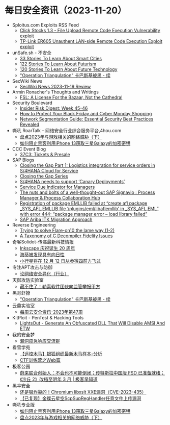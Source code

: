 # 每日安全资讯（2023-11-20）

- Sploitus.com Exploits RSS Feed
  - [Click Stocks 1.3 - File Upload Remote Code Execution Vulnerability exploit](https://sploitus.com/exploit?id=1337DAY-ID-39151&utm_source=rss&utm_medium=rss)
  - [TP-Link ER605 Unauthent LAN-side Remote Code Execution Exploit exploit](https://sploitus.com/exploit?id=1337DAY-ID-39152&utm_source=rss&utm_medium=rss)
- unSafe.sh - 不安全
  - [33 Stories To Learn About Smart Cities](https://buaq.net/go-198992.html)
  - [122 Stories To Learn About Futurism](https://buaq.net/go-198994.html)
  - [120 Stories To Learn About Future Technology](https://buaq.net/go-198993.html)
  - ["Operation Triangulation" 卡巴斯基被黑 - 续](https://buaq.net/go-198968.html)
- SecWiki News
  - [SecWiki News 2023-11-19 Review](http://www.sec-wiki.com/?2023-11-19)
- Armin Ronacher's Thoughts and Writings
  - [FSL: A License For the Bazaar, Not the Cathedral](http://lucumr.pocoo.org/2023/11/19/cathedral-and-bazaaar-licensing)
- Security Boulevard
  - [Insider Risk Digest: Week 45-46](https://securityboulevard.com/2023/11/insider-risk-digest-week-45-46/)
  - [How to Protect Your Black Friday and Cyber Monday Shopping](https://securityboulevard.com/2023/11/how-to-protect-your-black-friday-and-cyber-monday-shopping/)
  - [Network Segmentation Guide: Essential Security Best Practices Revealed](https://securityboulevard.com/2023/11/network-segmentation-guide-essential-security-best-practices-revealed/)
- 嘶吼 RoarTalk – 网络安全行业综合服务平台,4hou.com
  - [盘点2023年与游戏相关的网络威胁（下）](https://www.4hou.com/posts/lklJ)
  - [如何阻止黑客利用iPhone 13窃取三星Galaxy的加密密钥](https://www.4hou.com/posts/6xl7)
- CCC Event Blog
  - [37C3: Tickets & Presale](https://events.ccc.de/2023/11/19/37c3-tickets-presale/)
- SAP Blogs
  - [Closing the Gap Part 1: Logistics integration for service orders in S/4HANA Cloud for Service](https://blogs.sap.com/2023/11/19/logistics-integration-for-service-orders-in-s-4hana-cloud-for-service/)
  - [Closing the Gap Series](https://blogs.sap.com/2023/11/19/closing-the-gap-series/)
  - [S/4HANA needs to support ‘Canary Deployments’](https://blogs.sap.com/2023/11/19/s-4hana-needs-to-support-canary-deployments/)
  - [Service Due Indicator for Managers](https://blogs.sap.com/2023/11/19/status-indicator-for-managers/)
  - [The nuts and bolts of a well-thought-out SAP Signavio : Process Manager & Process Collaboration Hub](https://blogs.sap.com/2023/11/19/the-nuts-and-bolts-of-a-well-thought-out-sap-signavio-process-manager-process-collaboration-hub/)
  - [Registration of package EMLLIB failed at “create afl package _SYS_AFL.EMLLIB file ‘/plugins/eml/libaflemllib’ in _SYS_AFL.EML” with error 444: “package manager error – load library failed”](https://blogs.sap.com/2023/11/19/registration-of-package-emllib-failed-at-create-afl-package-_sys_afl.emllib-file-plugins-eml-libaflemllib-in-_sys_afl.eml-with-error-444-package-manager-error-load-library-failed/)
  - [SAP Ariba ITK Migration Approach](https://blogs.sap.com/2023/11/19/sap-ariba-itk-migration-approach/)
- Reverse Engineering
  - [Trying to solve Flare-on10 the lame way (1-2)](https://www.reddit.com/r/ReverseEngineering/comments/17yxb66/trying_to_solve_flareon10_the_lame_way_12/)
  - [A Taxonomy of C Decompiler Fidelity Issues](https://www.reddit.com/r/ReverseEngineering/comments/17yr08w/a_taxonomy_of_c_decompiler_fidelity_issues/)
- 奇客Solidot–传递最新科技情报
  - [Inkscape 庆祝诞生 20 周年](https://www.solidot.org/story?sid=76662)
  - [海葵被发现具有向日性](https://www.solidot.org/story?sid=76661)
  - [小行星将在 12 月 12 日从参宿四前方飞过](https://www.solidot.org/story?sid=76660)
- 专注APT攻击与防御
  - [论网络安全异化（行业）](https://micropoor.blogspot.com/2023/11/blog-post_19.html)
- 天御攻防实验室
  - [藏不住了！勒索软件团伙向监管举报甲方](https://mp.weixin.qq.com/s?__biz=MzU0MzgyMzM2Nw==&mid=2247485141&idx=1&sn=b9cb63823c4d64657612f50c98deadc6&chksm=fb04c5bdcc734cab56a2070fc3b32fd23c6211e7418ca8ef83c0a9aebd6310ccdf737285fe67&scene=58&subscene=0#rd)
- 黑哥虾撩
  - ["Operation Triangulation" 卡巴斯基被黑 - 续](https://mp.weixin.qq.com/s?__biz=Mzg5OTU1NTEwMg==&mid=2247484094&idx=1&sn=938ec5464fe62abb7fbeba906585aa2c&chksm=c050c8cff72741d9d24284d79f3b6714b66b7e9abb41726a7c683f972bb5471dbb2c293b1826&scene=58&subscene=0#rd)
- 云鼎实验室
  - [每周云安全资讯-2023年第47周](https://mp.weixin.qq.com/s?__biz=MzU3ODAyMjg4OQ==&mid=2247495015&idx=1&sn=166acaff2a4f4e8996457e41dfe39b59&chksm=fd7911e1ca0e98f7d15107e29cbf13d814728ad1dfcc9dd3179614bbd296ef83d2754a77f0d9&scene=58&subscene=0#rd)
- KitPloit - PenTest & Hacking Tools
  - [LightsOut - Generate An Obfuscated DLL That Will Disable AMSI And ETW](http://www.kitploit.com/2023/11/lightsout-generate-obfuscated-dll-that.html)
- 我的安全梦
  - [漏洞应急响应交流群](https://mp.weixin.qq.com/s?__biz=MzU3NDY1NTYyOQ==&mid=2247485818&idx=1&sn=09853feca33cafa8049c73707a6c02d3&chksm=fd2e5498ca59dd8ebbab6477fedea45781dbe1eebf63ef25ef56bd611e2eb2977f3c4af241cc&scene=58&subscene=0#rd)
- 看雪学苑
  - [【远控木马】银狐组织最新木马样本-分析](https://mp.weixin.qq.com/s?__biz=MjM5NTc2MDYxMw==&mid=2458528787&idx=1&sn=947b0b7f9ade1cbf249f29ee345237e3&chksm=b18d1c9986fa958f377b1b14f33c060ed7495b3d2e9cb7b33f5c4d41686093b31fed10be1735&scene=58&subscene=0#rd)
  - [CTF训练营之Web篇](https://mp.weixin.qq.com/s?__biz=MjM5NTc2MDYxMw==&mid=2458528787&idx=2&sn=113d5c21a4e165a96690bcf94fce0ad9&chksm=b18d1c9986fa958f49768bd9660ebd8c100dd21eeb6e3d607ec36534666aca166b7b49590b7f&scene=58&subscene=0#rd)
- 极客公园
  - [蔚来联合创始人：不会也不可能倒闭；传特斯拉中国版 FSD 已准备就绪；《沙丘 2》改档至明年 3 月 | 极客早知道](https://mp.weixin.qq.com/s?__biz=MTMwNDMwODQ0MQ==&mid=2653021862&idx=1&sn=0def8869262fb4016a33c89fed66b10d&chksm=7e549b1049231206c8d23c0ab8d35d470b1645a70d7584bd8a3a7afc2922a7d310dfbfd2a57a&scene=58&subscene=0#rd)
- 黑伞安全
  - [还是狠炸裂的！Chromium libxslt XXE漏洞（CVE-2023-435）](https://mp.weixin.qq.com/s?__biz=MzU0MzkzOTYzOQ==&mid=2247488317&idx=1&sn=5ef9fd277c1f354a7910b1413f075174&chksm=fb029e65cc751773d44bec5f0710340b1f72ea51ae74a14752fa9f5ac5e598a70105bffbea0e&scene=58&subscene=0#rd)
  - [【已复现】金蝶云星空ScpSupRegHandler任意文件上传漏洞](https://mp.weixin.qq.com/s?__biz=MzU0MzkzOTYzOQ==&mid=2247488317&idx=2&sn=7d9d87eb0cb5c5f8aceded9c79950dc3&chksm=fb029e65cc7517733b40b28c2542b91f14824dd3b58a83b6d48173a920ebfe4311d3b0045899&scene=58&subscene=0#rd)
- 嘶吼专业版
  - [如何阻止黑客利用iPhone 13窃取三星Galaxy的加密密钥](https://mp.weixin.qq.com/s?__biz=MzI0MDY1MDU4MQ==&mid=2247571290&idx=1&sn=2033f4efa7e462397abea25f6f8acf80&chksm=e9140760de638e76e200ed3debf4707969964ce1e454e03273e03bfbd7b669091d87ad4bc598&scene=58&subscene=0#rd)
  - [盘点2023年与游戏相关的网络威胁（下）](https://mp.weixin.qq.com/s?__biz=MzI0MDY1MDU4MQ==&mid=2247571290&idx=2&sn=30613b58a5e1e32c91cf5455e174785e&chksm=e9140760de638e762689c16b2cb9b2358c258d398be6578757725bf936d0a8086c86348cb839&scene=58&subscene=0#rd)
